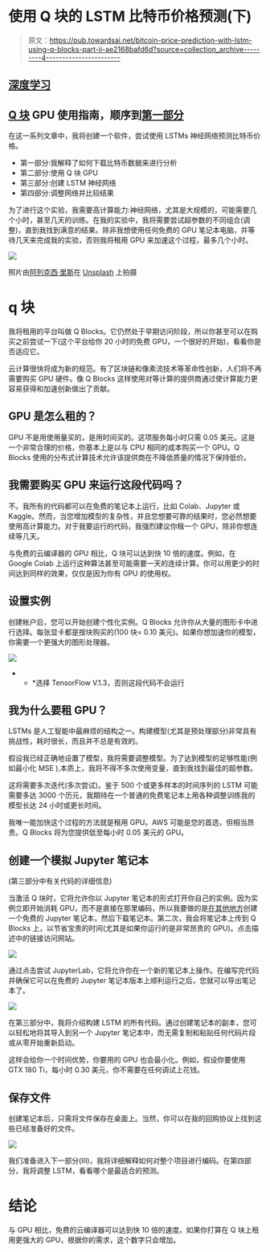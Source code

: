 # 使用 Q 块的 LSTM 比特币价格预测(下)

> 原文：<https://pub.towardsai.net/bitcoin-price-prediction-with-lstm-using-q-blocks-part-ii-ae2168bafd6d?source=collection_archive---------4----------------------->

## [深度学习](https://towardsai.net/p/category/machine-learning/deep-learning)

## [Q 块](https://www.qblocks.cloud/) GPU 使用指南，顺序到[第一部分](https://medium.com/towards-artificial-intelligence/bitcoin-price-prediction-with-lstm-using-q-blocks-part-i-43322abf7556)

在这一系列文章中，我将创建一个软件，尝试使用 LSTMs 神经网络预测比特币价格。

*   第一部分:我解释了如何下载比特币数据来进行分析
*   第二部分:使用 Q 块 GPU
*   第三部分:创建 LSTM 神经网络
*   第四部分:调整网络并比较结果

为了进行这个实验，我需要高计算能力:神经网络，尤其是大规模的，可能需要几个小时，甚至几天的训练。在我的实验中，我将需要尝试超参数的不同组合(调整)，直到我找到满意的结果。除非我想使用任何免费的 GPU 笔记本电脑，并等待几天来完成我的实验，否则我将租用 GPU 来加速这个过程，最多几个小时。

![](img/ca085188d1c0b5d632b51c39ad66d366.png)

照片由[阿列克西·里斯](https://unsplash.com/@denarium_bitcoin?utm_source=medium&utm_medium=referral)在 [Unsplash](https://unsplash.com?utm_source=medium&utm_medium=referral) 上拍摄

# q 块

我将租用的平台叫做 Q Blocks。它仍然处于早期访问阶段，所以你甚至可以在购买之前尝试一下(这个平台给你 20 小时的免费 GPU，一个很好的开始)，看看你是否适应它。

云计算很快将成为新的规范。有了区块链和像素流技术等革命性创新，人们将不再需要购买 GPU 硬件。像 Q Blocks 这样使用对等计算的提供商通过使计算能力更容易获得和加速创新做出了贡献。

## GPU 是怎么租的？

GPU 不是用使用量买的，是用时间买的。这项服务每小时只需 0.05 美元。这是一个非常合理的价格，你基本上是以与 CPU 相同的成本购买一个 GPU。Q Blocks 使用的分布式计算技术允许该提供商在不降低质量的情况下保持低价。

## 我需要购买 GPU 来运行这段代码吗？

不。我所有的代码都可以在免费的笔记本上运行，比如 Colab、Jupyter 或 Kaggle。然而，当您增加模型的复杂性，并且您想要可靠的结果时，您必然想要使用高计算能力。对于我要运行的代码，我强烈建议你租一个 GPU，除非你想连续等几天。

与免费的云编译器的 GPU 相比，Q 块可以达到快 10 倍的速度。例如，在 Google Colab 上运行这种算法甚至可能需要一天的连续计算。你可以用更少的时间达到同样的效果，仅仅是因为你有 GPU 的使用权。

## 设置实例

创建帐户后，您可以开始创建个性化实例。Q Blocks 允许你从大量的图形卡中进行选择。每张显卡都是按块购买的(100 块= 0.10 美元)。如果你想加速你的模型，你需要一个更强大的图形处理器。

![](img/87d571709c51cc585ad6ff0ee5b2666a.png)

* * *选择 TensorFlow V.1.3，否则这段代码不会运行

## 我为什么要租 GPU？

LSTMs 是人工智能中最麻烦的结构之一。构建模型(尤其是预处理部分)非常具有挑战性，耗时很长，而且并不总是有效的。

假设我已经正确地设置了模型，我将需要调整模型。为了达到模型的足够性能(例如最小化 MSE ),本质上，我将不得不多次使用变量，直到我找到最佳的超参数。

这将需要多次迭代(多次尝试)。鉴于 500 个或更多样本的时间序列的 LSTM 可能需要多达 3000 个历元，我期待在一个普通的免费笔记本上用各种调整训练我的模型长达 24 小时或更长时间。

我唯一能加快这个过程的方法就是租用 GPU。AWS 可能是您的首选，但相当昂贵。Q Blocks 将为您提供低至每小时 0.05 美元的 GPU。

## 创建一个模拟 Jupyter 笔记本

(第三部分中有关代码的详细信息)

当激活 Q 块时，它将允许你以 Jupyter 笔记本的形式打开你自己的实例。因为实例立即开始消耗 GPU，而不是直接在那里编码，所以我要做的是[在其他地方](https://jupyter.org/try)创建一个免费的 Jupyter 笔记本，然后下载笔记本。第二次，我会将笔记本上传到 Q Blocks 上，以节省宝贵的时间(尤其是如果你运行的是非常昂贵的 GPU)。点击描述中的链接访问网站。

![](img/4f03132e16d7a61b835dc84b94e30977.png)

通过点击尝试 JupyterLab，它将允许你在一个新的笔记本上操作。在编写完代码并确保它可以在免费的 Jupyter 笔记本版本上顺利运行之后，您就可以导出笔记本了。

![](img/089a4a95cd3b3e3d6806c1fa8e87c0db.png)

在第三部分中，我将介绍构建 LSTM 的所有代码。通过创建笔记本的副本，您可以轻松地将其导入到另一个 Jupyter 笔记本中，而无需复制和粘贴任何代码片段或从零开始重新启动。

这样会给你一个时间优势，你要用的 GPU 也会最小化。例如，假设你要使用 GTX 180 Ti，每小时 0.30 美元，你不需要在任何调试上花钱。

## 保存文件

创建笔记本后，只需将文件保存在桌面上。当然，你可以在我的回购协议上找到这些已经准备好的文件。

![](img/b858d67d7025469d3d2cae8e4b7d272e.png)

我们准备进入下一部分(III)，我将详细解释如何对整个项目进行编码。在第四部分，我将调整 LSTM，看看哪个是最适合的预测。

# 结论

与 GPU 相比，免费的云编译器可以达到快 10 倍的速度。如果你打算在 Q 块上租用更强大的 GPU，根据你的需求，这个数字只会增加。